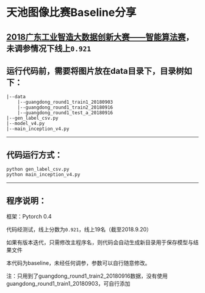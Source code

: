 # 天池图像比赛Baseline分享
[2018广东工业智造大数据创新大赛——智能算法赛](https://tianchi.aliyun.com/competition/introduction.htm?spm=5176.11165320.5678.1.54114443WSKVPP&raceId=231682)，未调参情况下线上`0.921`
---
## 运行代码前，需要将图片放在data目录下，目录树如下：

	|--data
		|--guangdong_round1_train1_20180903
		|--guangdong_round1_train2_20180916
		|--guangdong_round1_test_a_20180916
	|--gen_label_csv.py
	|--model_v4.py
	|--main_inception_v4.py

---
## 代码运行方式：
	python gen_label_csv.py
	python main_inception_v4.py

---
## 程序说明：
框架：Pytorch 0.4

代码经测试，线上分数为`0.921`，线上19名（截至2018.9.20）

如果有版本迭代，只需修改主程序名，则代码会自动生成新目录用于保存模型与结果文件

本代码为baseline，未经任何调参，参数可以自行随意修改。

注：只用到了guangdong_round1_train2_20180916数据，没有使用guangdong_round1_train1_20180903，可自行添加

